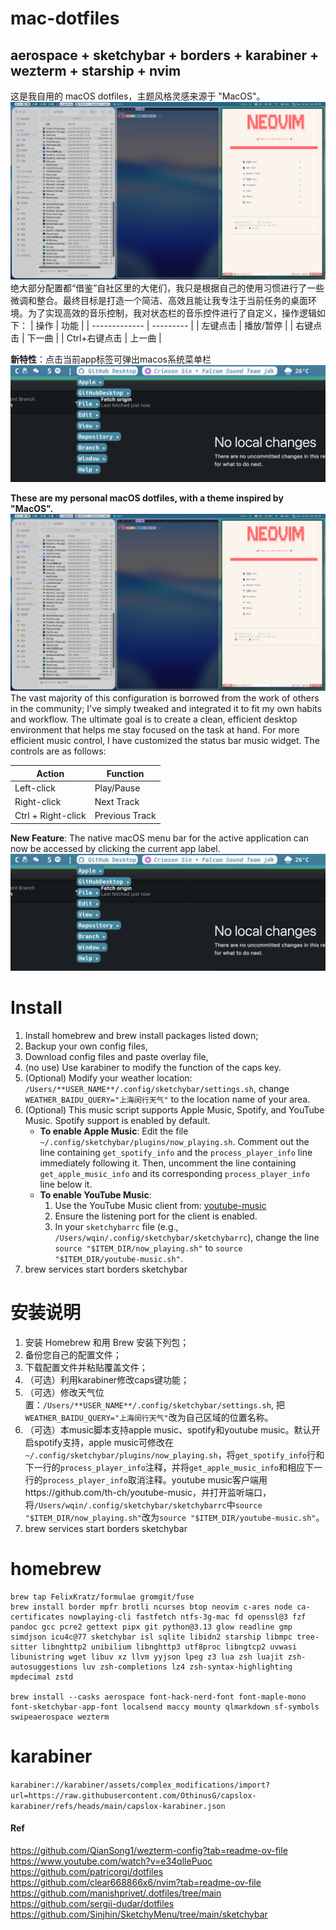 # mac-dotfiles
## aerospace + sketchybar + borders + karabiner + wezterm + starship + nvim
这是我自用的 macOS dotfiles，主题风格灵感来源于 "MacOS"。
![image](https://github.com/OthinusG/mac-dotfiles/blob/main/readmefiles/insert.png)
绝大部分配置都“借鉴”自社区里的大佬们，我只是根据自己的使用习惯进行了一些微调和整合。最终目标是打造一个简洁、高效且能让我专注于当前任务的桌面环境。为了实现高效的音乐控制，我对状态栏的音乐控件进行了自定义，操作逻辑如下：
| 操作          | 功能      |
| ------------- | --------- |
| 左键点击      | 播放/暂停 |
| 右键点击      | 下一曲    |
| Ctrl+右键点击 | 上一曲    |

**新特性**：点击当前app标签可弹出macos系统菜单栏
![image](https://github.com/OthinusG/mac-dotfiles/blob/main/readmefiles/insert2.png)

**These are my personal macOS dotfiles, with a theme inspired by "MacOS".**
![image](https://github.com/OthinusG/mac-dotfiles/blob/main/readmefiles/insert.png)
The vast majority of this configuration is borrowed from the work of others in the community; I've simply tweaked and integrated it to fit my own habits and workflow. The ultimate goal is to create a clean, efficient desktop environment that helps me stay focused on the task at hand.
For more efficient music control, I have customized the status bar music widget. The controls are as follows:

| Action             | Function       |
| ------------------ | -------------- |
| Left-click         | Play/Pause     |
| Right-click        | Next Track     |
| Ctrl + Right-click | Previous Track |


**New Feature**: The native macOS menu bar for the active application can now be accessed by clicking the current app label.
![image](https://github.com/OthinusG/mac-dotfiles/blob/main/readmefiles/insert2.png)

# Install
1. Install homebrew and brew install packages listed down;
2. Backup your own config files,
3. Download config files and paste overlay file,
4. (no use) Use karabiner to modify the function of the caps key.
5. (Optional) Modify your weather location: `/Users/**USER_NAME**/.config/sketchybar/settings.sh`, change `WEATHER_BAIDU_QUERY="上海闵行天气"` to the location name of your area.
6. (Optional) This music script supports Apple Music, Spotify, and YouTube Music. Spotify support is enabled by default.
   - **To enable Apple Music**: Edit the file `~/.config/sketchybar/plugins/now_playing.sh`. Comment out the line containing `get_spotify_info` and the `process_player_info` line immediately following it. Then, uncomment the line containing `get_apple_music_info` and its corresponding `process_player_info` line below it.
   - **To enable YouTube Music**:
     1. Use the YouTube Music client from: [youtube-music](https://github.com/th-ch/youtube-music)
     2. Ensure the listening port for the client is enabled.
     3. In your `sketchybarrc` file (e.g., `/Users/wqin/.config/sketchybar/sketchybarrc`), change the line `source "$ITEM_DIR/now_playing.sh"` to `source "$ITEM_DIR/youtube-music.sh"`.
7. brew services start borders sketchybar
# 安装说明
1. 安装 Homebrew 和用 Brew 安装下列包；
2. 备份您自己的配置文件；
3. 下载配置文件并粘贴覆盖文件；
4. （可选）利用karabiner修改caps键功能；
5. （可选）修改天气位置：`/Users/**USER_NAME**/.config/sketchybar/settings.sh`, 把`WEATHER_BAIDU_QUERY="上海闵行天气"`改为自己区域的位置名称。
6. （可选）本music脚本支持apple music、spotify和youtube music。默认开启spotify支持，apple music可修改在`~/.config/sketchybar/plugins/now_playing.sh`，将`get_spotify_info`行和下一行的`process_player_info`注释，并将`get_apple_music_info`和相应下一行的`process_player_info`取消注释。youtube music客户端用https://github.com/th-ch/youtube-music，并打开监听端口，将`/Users/wqin/.config/sketchybar/sketchybarrc`中`source "$ITEM_DIR/now_playing.sh"`改为`source "$ITEM_DIR/youtube-music.sh"`。
7. brew services start borders sketchybar
# homebrew
```
brew tap FelixKratz/formulae gromgit/fuse
brew install border mpfr brotli ncurses btop neovim c-ares node ca-certificates nowplaying-cli fastfetch ntfs-3g-mac fd openssl@3 fzf pandoc gcc pcre2 gettext pipx git python@3.13 glow readline gmp simdjson icu4c@77 sketchybar isl sqlite libidn2 starship libmpc tree-sitter libnghttp2 unibilium libnghttp3 utf8proc libngtcp2 uvwasi libunistring wget libuv xz llvm yyjson lpeg z3 lua zsh luajit zsh-autosuggestions luv zsh-completions lz4 zsh-syntax-highlighting mpdecimal zstd

brew install --casks aerospace font-hack-nerd-font font-maple-mono font-sketchybar-app-font localsend maccy mounty qlmarkdown sf-symbols swipeaerospace wezterm
```
# karabiner
`karabiner://karabiner/assets/complex_modifications/import?url=https://raw.githubusercontent.com/OthinusG/capslox-karabiner/refs/heads/main/capslox-karabiner.json`

#### Ref
https://github.com/QianSong1/wezterm-config?tab=readme-ov-file
https://www.youtube.com/watch?v=e34qllePuoc
https://github.com/patricorgi/dotfiles
https://github.com/clear668866x6/nvim?tab=readme-ov-file
https://github.com/manishprivet/.dotfiles/tree/main
https://github.com/sergii-dudar/dotfiles
https://github.com/Sinjhin/SketchyMenu/tree/main/sketchybar
